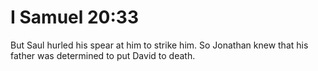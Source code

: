 # I Samuel 20:33

But Saul hurled his spear at him to strike him. So Jonathan knew that his father was determined to put David to death.
